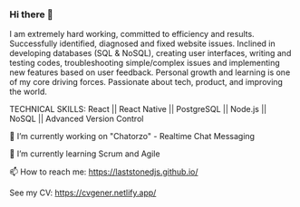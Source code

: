 ### Hi there 👋

I am extremely hard working, committed to efficiency and results. Successfully identified, diagnosed and fixed website issues. Inclined in developing databases (SQL & NoSQL), creating user interfaces, writing and testing codes, troubleshooting simple/complex issues and implementing new features based on user feedback. Personal growth and learning is one of my core driving forces. Passionate about tech, product, and improving the world.

TECHNICAL SKILLS:
React || React Native || PostgreSQL || Node.js || NoSQL || Advanced Version Control

🔭 I’m currently working on "Chatorzo" - Realtime Chat Messaging  

🌱 I’m currently learning Scrum and Agile

📫 How to reach me: https://laststonedjs.github.io/

See my CV: https://cvgener.netlify.app/

